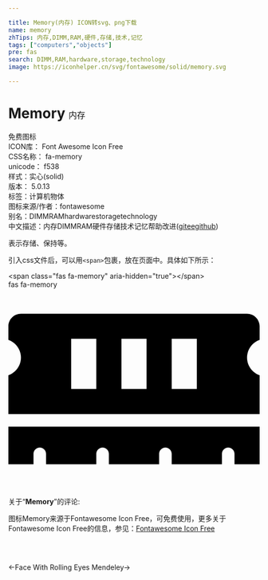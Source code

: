 ```yaml
---

title: Memory(内存) ICON转svg、png下载
name: memory
zhTips: 内存,DIMM,RAM,硬件,存储,技术,记忆
tags: ["computers","objects"]
pre: fas
search: DIMM,RAM,hardware,storage,technology
image: https://iconhelper.cn/svg/fontawesome/solid/memory.svg

---
```


# Memory  <small style="font-size: 60%;font-weight: 100">内存</small>


<div class="detail-page">
<p>
<span><span class="badge-success badge">免费图标</span> </span>
<br/>
<span>
ICON库：
<span class="badge-secondary badge">Font Awesome Icon Free</span> 
</span>
<br/>
<span>
CSS名称：
<span class="badge-secondary badge">fa-memory</span> 
</span>
<br/>
<span>
unicode：
<span class="badge-secondary badge">f538</span> 
<copy-btn content='f538' btn-title=""></copy-btn>
<copy-btn :content='String.fromCodePoint(parseInt("f538", 16))' btn-title="复制U"></copy-btn>
</span><br/><span>样式：<span class="badge-light badge">实心(solid)</span></span>
<br/>
<span>
版本：
<span class="badge-secondary badge">5.0.13</span> 
</span><br/><span>标签：<span class="badge-light badge"><router-link to="/tags/computers.html">计算机</router-link></span><span class="badge-light badge"><router-link to="/tags/objects.html">物体</router-link></span></span>
<br/>
<span>图标来源/作者：<span class="badge-light badge">fontawesome</span></span> 
<br/>
<span>别名：<span class="badge-light badge">DIMM</span><span class="badge-light badge">RAM</span><span class="badge-light badge">hardware</span><span class="badge-light badge">storage</span><span class="badge-light badge">technology</span></span><br/><span class="zh-detail">中文描述：<span class="badge-primary badge">内存</span><span class="badge-primary badge">DIMM</span><span class="badge-primary badge">RAM</span><span class="badge-primary badge">硬件</span><span class="badge-primary badge">存储</span><span class="badge-primary badge">技术</span><span class="badge-primary badge">记忆</span><span class="help-link"><span>帮助改进</span>(<a href="https://gitee.com/liuwave/icon-helper/edit/master/json/fontawesome/solid/memory.json" target="_blank" rel="noopener noreferrer">gitee</a><a href="https://github.com/liuwave/icon-helper/edit/master/json/fontawesome/solid/memory.json" target="_blank" rel="noopener noreferrer">github</a></span>)</span><br/>
</p>
</div><div class="description description alert alert-light">表示存储、保持等。</div>
<div class="alert alert-dark">
  <i class="fas fa-memory fa-xs"></i>
  <i class="fas fa-memory fa-sm"></i>
  <i class="fas fa-memory fa-lg"></i>
  <i class="fas fa-memory fa-2x"></i>
  <i class="fas fa-memory fa-3x"></i>
  <i class="fas fa-memory fa-5x"></i>
  <i class="fas fa-memory fa-7x"></i>
</div>
<div>
  <p>引入css文件后，可以用<code>&lt;span&gt;</code>包裹，放在页面中。具体如下所示：    
  </p>
  <div class="alert alert-primary" style="font-size: 14px">
    &lt;span class="fas fa-memory" aria-hidden="true"&gt;&lt;/span&gt;
    <copy-btn content='<span class="fas fa-memory" aria-hidden="true"></span>'></copy-btn>
  </div>
  <div class="alert alert-secondary">
    <i class="fas fa-memory"
    style="font-size: 24px"
    aria-hidden="true"></i> fas fa-memory
    <copy-btn content="fas fa-memory" btn-title="复制图标名称"></copy-btn>
  </div>
</div>
<div id="svg" class="svg-wrap">
<svg xmlns="http://www.w3.org/2000/svg" viewBox="0 0 640 512"><path d="M640 130.94V96c0-17.67-14.33-32-32-32H32C14.33 64 0 78.33 0 96v34.94c18.6 6.61 32 24.19 32 45.06s-13.4 38.45-32 45.06V320h640v-98.94c-18.6-6.61-32-24.19-32-45.06s13.4-38.45 32-45.06zM224 256h-64V128h64v128zm128 0h-64V128h64v128zm128 0h-64V128h64v128zM0 448h64v-26.67c0-8.84 7.16-16 16-16s16 7.16 16 16V448h128v-26.67c0-8.84 7.16-16 16-16s16 7.16 16 16V448h128v-26.67c0-8.84 7.16-16 16-16s16 7.16 16 16V448h128v-26.67c0-8.84 7.16-16 16-16s16 7.16 16 16V448h64v-96H0v96z"/></svg>
</div>
<detail full-name='fa-memory'></detail>
<div class="icon-detail__container">
<p>关于“<b>Memory</b>”的评论:</p>
</div>
<Vssue title="关于“Memory”的评论" />    
<div><p>图标Memory来源于Fontawesome Icon Free，可免费使用，更多关于  Fontawesome Icon Free的信息，参见：<a target="_blank" href="https://iconhelper.cn/fontawesome.html">Fontawesome Icon Free</a>
</p></div>

<div style="padding:2rem 0 " class="page-nav"><p class="inner"><span class="prev">←<router-link to="/icon/regular/meh-rolling-eyes.html">Face With Rolling Eyes</router-link></span> <span class="next"><router-link to="/icon/brands/mendeley.html">Mendeley</router-link>→</span></p></div>
